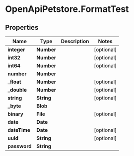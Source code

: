 # OpenApiPetstore.FormatTest

## Properties

Name | Type | Description | Notes
------------ | ------------- | ------------- | -------------
**integer** | **Number** |  | [optional] 
**int32** | **Number** |  | [optional] 
**int64** | **Number** |  | [optional] 
**number** | **Number** |  | 
**_float** | **Number** |  | [optional] 
**_double** | **Number** |  | [optional] 
**string** | **String** |  | [optional] 
**_byte** | **Blob** |  | 
**binary** | **File** |  | [optional] 
**date** | **Date** |  | 
**dateTime** | **Date** |  | [optional] 
**uuid** | **String** |  | [optional] 
**password** | **String** |  | 


